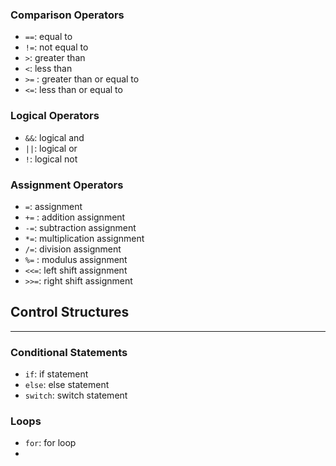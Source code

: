 ### Comparison Operators

* `==`: equal to
* `!=`: not equal to
* `>`: greater than
* `<`: less than
* `>=` : greater than or equal to
* `<=`: less than or equal to

### Logical Operators

* `&&`: logical and
* `||`: logical or
* `!`: logical not

### Assignment Operators

* `=`: assignment
* `+=` : addition assignment
* `-=`: subtraction assignment
* `*=`: multiplication assignment
* `/=`: division assignment
* `%=` : modulus assignment
* `<<=`: left shift assignment
* `>>=`: right shift assignment

## Control Structures
------------------

### Conditional Statements

* `if`: if statement
* `else`: else statement
* `switch`: switch statement

### Loops

* `for`: for loop
*
